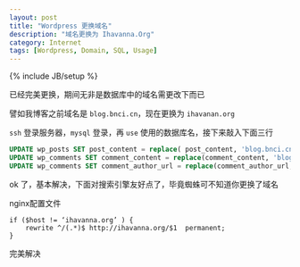 ```yaml
---
layout: post
title: "Wordpress 更换域名"
description: "域名更换为 Ihavanna.Org"
category: Internet
tags: [Wordpress, Domain, SQL, Usage]
---
```

{% include JB/setup %}

已经完美更换，期间无非是数据库中的域名需更改下而已

譬如我博客之前域名是 `blog.bnci.cn`，现在更换为 `ihavanan.org`

`ssh` 登录服务器，`mysql` 登录，再 `use` 使用的数据库名，接下来敲入下面三行

```sql
UPDATE wp_posts SET post_content = replace( post_content, 'blog.bnci.cn','ihavanna.org') ;
UPDATE wp_comments SET comment_content = replace(comment_content, 'blog.bnci.cn', 'ihavanna.org') ;
UPDATE wp_comments SET comment_author_url = replace(comment_author_url, 'blog.bnci.cn', 'ihavanna.org') ;
```

ok 了，基本解决，下面对搜索引擎友好点了，毕竟蜘蛛可不知道你更换了域名

nginx配置文件

```nginx
if ($host != ‘ihavanna.org’ ) {
    rewrite ^/(.*)$ http://ihavanna.org/$1  permanent;
}
```

完美解决
